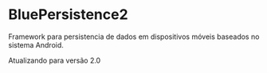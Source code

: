 BluePersistence2
================

Framework para persistencia de dados em dispositivos móveis baseados no sistema Android.

Atualizando para versão 2.0
